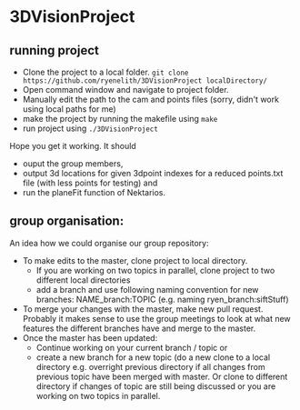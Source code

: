 # 3DVisionProject

## running project
- Clone the project to a local folder. `git clone https://github.com/ryenelith/3DVisionProject localDirectory/`
- Open command window and navigate to project folder.
- Manually edit the path to the cam and points files (sorry, didn't work using local paths for me) 
- make the project by running the makefile using `make`
- run project using `./3DVisionProject`

Hope you get it working. It should 
- ouput the group members, 
- output 3d locations for given 3dpoint indexes for a reduced points.txt file (with less points for testing) and 
- run the planeFit function of Nektarios.

## group organisation:

An idea how we could organise our group repository:

* To make edits to the master, clone project to local directory. 
  * If you are working on two topics in parallel, clone project to two different local directories
  * add a branch and use following naming convention for new branches: NAME_branch:TOPIC (e.g. naming ryen_branch:siftStuff)
* To merge your changes with the master, make new pull request. Probably it makes sense to use the group meetings to look at what new features the different branches have and merge to the master.
* Once the master has been updated:
  * Continue working on your current branch / topic or
  * create a new branch for a new topic (do a new clone to a local directory e.g. overright previous directory if all changes from previous topic have been merged with master. Or clone to different directory if changes of topic are still being discussed or you are working on two topics in parallel.
